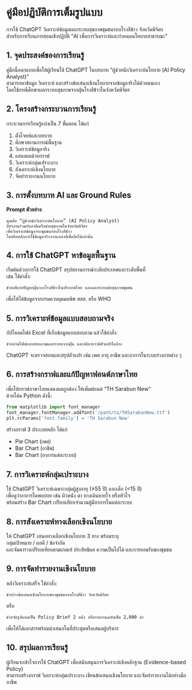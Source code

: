 # คู่มือปฏิบัติการเต็มรูปแบบ
การใช้ ChatGPT วิเคราะห์ข้อมูลผลกระทบสุขภาพชุมชนรอบโรงสีข้าว จังหวัดพิจิตร  
สำหรับการเรียนการสอนเชิงปฏิบัติ “AI เพื่อการวิเคราะห์และกำหนดนโยบายสาธารณะ”

## 1. จุดประสงค์ของการเรียนรู้
คู่มือนี้ออกแบบเพื่อให้ผู้เรียนใช้ ChatGPT ในบทบาท “ผู้ช่วยนักวิเคราะห์นโยบาย (AI Policy Analyst)”  
สามารถหาข้อมูล วิเคราะห์ และสร้างข้อเสนอเชิงนโยบายจากข้อมูลจริงได้ด้วยตนเอง  
โดยใช้กรณีศึกษาผลกระทบสุขภาพจากฝุ่นโรงสีข้าวในจังหวัดพิจิตร

## 2. โครงสร้างกระบวนการเรียนรู้
กระบวนการเรียนรู้แบ่งเป็น 7 ขั้นตอน ได้แก่  
1) ตั้งโจทย์และบทบาท  
2) ศึกษาสถานการณ์พื้นฐาน  
3) วิเคราะห์ข้อมูลจริง  
4) แสดงผลด้วยกราฟ  
5) วิเคราะห์กลุ่มเปราะบาง  
6) สังเคราะห์เชิงนโยบาย  
7) จัดทำรายงานนโยบาย

## 3. การตั้งบทบาท AI และ Ground Rules
**Prompt ตัวอย่าง:**  
```
คุณคือ “ผู้ช่วยนักวิเคราะห์นโยบาย” (AI Policy Analyst)
ที่ทำงานร่วมกับภาคีเครือข่ายสุขภาพในจังหวัดพิจิตร
เพื่อวิเคราะห์ข้อมูลจากชุมชนรอบโรงสีข้าว
โดยยึดหลักการใช้ข้อมูลจริงจากแหล่งที่เชื่อถือได้เท่านั้น
```

## 4. การใช้ ChatGPT หาข้อมูลพื้นฐาน
เริ่มต้นด้วยการใช้ ChatGPT สรุปสถานการณ์ระดับประเทศและระดับพื้นที่  
เช่น ใช้คำสั่ง:  
```
ช่วยอธิบายปัญหาฝุ่นจากโรงสีข้าวในประเทศไทย และผลกระทบต่อสุขภาพชุมชน
```
เพื่อให้ได้ข้อมูลจากกรมควบคุมมลพิษ สสส. หรือ WHO

## 5. การวิเคราะห์ข้อมูลแบบสอบถามจริง
อัปโหลดไฟล์ Excel ที่เก็บข้อมูลแบบสอบถาม แล้วใช้คำสั่ง:  
```
ช่วยอ่านไฟล์แบบสอบถามผลกระทบจากฝุ่น และอธิบายว่ามีตัวแปรใดบ้าง
```
ChatGPT จะตรวจสอบและสรุปตัวแปร เช่น เพศ อายุ อาชีพ และอาการในระบบร่างกายต่าง ๆ

## 6. การสร้างกราฟและแก้ปัญหาฟอนต์ภาษาไทย
เพื่อให้กราฟภาษาไทยแสดงผลถูกต้อง ให้เพิ่มฟอนต์ “TH Sarabun New”  
ด้วยโค้ด Python ดังนี้:
```python
from matplotlib import font_manager
font_manager.fontManager.addfont('/path/to/THSarabunNew.ttf')
plt.rcParams['font.family'] = 'TH Sarabun New'
```
สร้างกราฟ 3 ประเภทหลัก ได้แก่  
- Pie Chart (เพศ)  
- Bar Chart (อาชีพ)  
- Bar Chart (อาการแต่ละระบบ)

## 7. การวิเคราะห์กลุ่มเปราะบาง
ใช้ ChatGPT วิเคราะห์เฉพาะกลุ่มผู้สูงอายุ (≥55 ปี) และเด็ก (<15 ปี)  
เพื่อดูว่าอาการใดพบบ่อย เช่น ผิวหนัง ตา ทางเดินหายใจ หรือหัวใจ  
พร้อมสร้าง Bar Chart เปรียบเทียบจำนวนผู้มีอาการในแต่ละระบบ

## 8. การสังเคราะห์ทางเลือกเชิงนโยบาย
ให้ ChatGPT เสนอทางเลือกเชิงนโยบาย 3 ทาง พร้อมระบุ  
กลุ่มเป้าหมาย / ผลดี / ข้อจำกัด  
และจัดตารางเปรียบเทียบตามเกณฑ์ ประสิทธิผล ความเป็นไปได้ และการยอมรับของชุมชน

## 9. การจัดทำรายงานเชิงนโยบาย
หลังวิเคราะห์เสร็จ ใช้คำสั่ง:  
```
ช่วยร่างข้อเสนอเชิงนโยบายของชุมชนรอบโรงสีข้าว จังหวัดพิจิตร
```
หรือ  
```
ช่วยจัดรูปแบบเป็น Policy Brief 2 หน้า หรือรายงานฉบับเต็ม 2,000 คำ
```
เพื่อให้ได้เอกสารพร้อมนำเสนอในที่ประชุมหรือเสนอผู้บริหาร

## 10. สรุปผลการเรียนรู้
ผู้เรียนจะเข้าใจการใช้ ChatGPT เพื่อสนับสนุนการวิเคราะห์เชิงหลักฐาน (Evidence-based Policy)  
สามารถสร้างกราฟ วิเคราะห์กลุ่มเปราะบาง เขียนข้อเสนอเชิงนโยบาย และจัดทำรายงานได้อย่างมืออาชีพ
